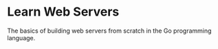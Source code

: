 # Learn Web Servers

The basics of building web servers from scratch in the Go programming language.
